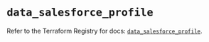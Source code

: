 # `data_salesforce_profile`

Refer to the Terraform Registry for docs: [`data_salesforce_profile`](https://registry.terraform.io/providers/hashicorp/salesforce/0.1.0/docs/data-sources/profile).
